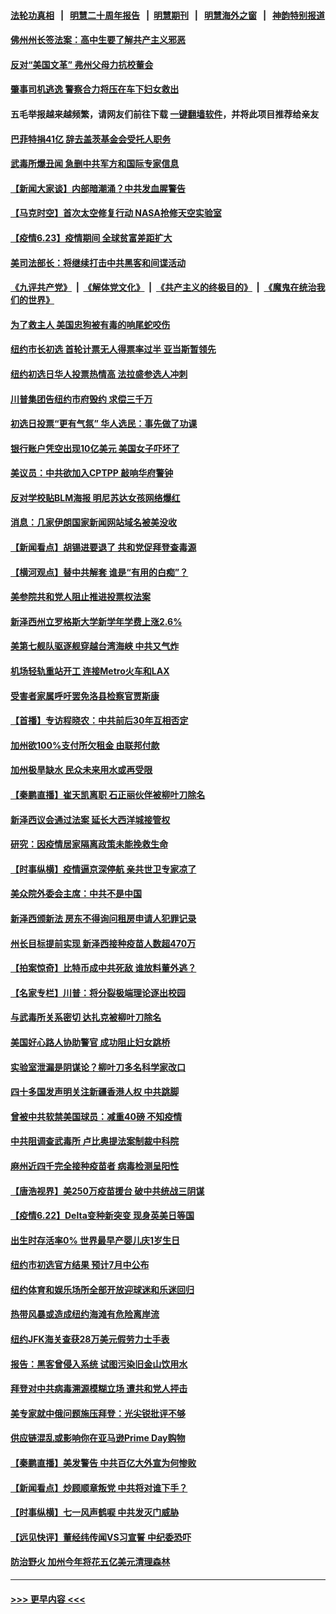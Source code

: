 #### [法轮功真相](https://github.com/gfw-breaker/truth/blob/master/README.md?t=0) &nbsp;&nbsp;|&nbsp;&nbsp; [明慧二十周年报告](https://github.com/gfw-breaker/mh-reports/blob/master/README.md?t=0) &nbsp;&nbsp;|&nbsp;&nbsp;[明慧期刊](https://github.com/gfw-breaker/mh-qikan) &nbsp;&nbsp;|&nbsp;&nbsp; [明慧海外之窗](https://github.com/gfw-breaker/mh-news/blob/master/README.md?t=0) &nbsp;&nbsp;|&nbsp;&nbsp; [神韵特别报道](https://github.com/gfw-breaker/mh-news/blob/master/shenyun.md?t=0)
#### [佛州州长签法案：高中生要了解共产主义邪恶](../pages/nsc412/n13042268.md?t=06232351) 
#### [反对“美国文革” 弗州父母力抗校董会](../pages/nsc412/n13042235.md?t=06232351) 
#### [肇事司机逃逸 警察合力将压在车下妇女救出](../pages/nsc412/n13042079.md?t=06232351) 
#### 五毛举报越来越频繁，请网友们前往下载 [一键翻墙软件](https://github.com/gfw-breaker/ssr-accounts)，并将此项目推荐给亲友
#### [巴菲特捐41亿 辞去盖茨基金会受托人职务](../pages/nsc412/n13042166.md?t=06232351) 
#### [武毒所爆丑闻 急删中共军方和国际专家信息](../pages/nsc412/n13042124.md?t=06232351) 
#### [【新闻大家谈】内部暗潮涌？中共发血腥警告](../pages/nsc412/n13041847.md?t=06232351) 
#### [【马克时空】首次太空修复行动 NASA抢修天空实验室](../pages/nsc412/n13041811.md?t=06232351) 
#### [【疫情6.23】疫情期间 全球贫富差距扩大](../pages/nsc412/n13041368.md?t=06232351) 
#### [美司法部长：将继续打击中共黑客和间谍活动](../pages/nsc412/n13041200.md?t=06232351) 
#### [《九评共产党》](https://github.com/begood0513/9ping.md/blob/master/README.md) &nbsp;|&nbsp; [《解体党文化》](../../../../jtdwh.md/blob/master/README.md)  &nbsp;|&nbsp; [《共产主义的终极目的》](../../../../gczydzjmd.md/blob/master/README.md) &nbsp;|&nbsp; [《魔鬼在统治我们的世界》](../../../../mgztzwmdsj.md/blob/master/README.md) 
#### [为了救主人 美国忠狗被有毒的响尾蛇咬伤](../pages/nsc412/n13041224.md?t=06232351) 
#### [纽约市长初选 首轮计票无人得票率过半 亚当斯暂领先](../pages/nsc412/n13041013.md?t=06232351) 
#### [纽约初选日华人投票热情高  法拉盛参选人冲刺](../pages/nsc412/n13040920.md?t=06232351) 
#### [川普集团告纽约市府毁约 求偿三千万](../pages/nsc412/n13040913.md?t=06232351) 
#### [初选日投票“更有气氛” 华人选民：事先做了功课](../pages/nsc412/n13041006.md?t=06232351) 
#### [银行账户凭空出现10亿美元 美国女子吓坏了](../pages/nsc412/n13040833.md?t=06232351) 
#### [美议员：中共欲加入CPTPP 敲响华府警钟](../pages/nsc412/n13040817.md?t=06232351) 
#### [反对学校贴BLM海报 明尼苏达女孩网络爆红](../pages/nsc412/n13040565.md?t=06232351) 
#### [消息：几家伊朗国家新闻网站域名被美没收](../pages/nsc412/n13040635.md?t=06232351) 
#### [【新闻看点】胡锡进要退了 共和党促拜登查毒源](../pages/nsc412/n13040286.md?t=06232351) 
#### [【横河观点】替中共解套 谁是“有用的白痴”？](../pages/nsc412/n13040362.md?t=06232351) 
#### [美参院共和党人阻止推进投票权法案](../pages/nsc412/n13040364.md?t=06232351) 
#### [新泽西州立罗格斯大学新学年学费上涨2.6%](../pages/nsc412/n13040589.md?t=06232351) 
#### [美第七舰队驱逐舰穿越台湾海峡 中共又气炸](../pages/nsc412/n13040436.md?t=06232351) 
#### [机场轻轨重站开工 连接Metro火车和LAX](../pages/nsc412/n13040598.md?t=06232351) 
#### [受害者家属呼吁罢免洛县检察官贾斯康](../pages/nsc412/n13040546.md?t=06232351) 
#### [【首播】专访程晓农：中共前后30年互相否定](../pages/nsc412/n13040115.md?t=06232351) 
#### [加州欲100%支付所欠租金 由联邦付款](../pages/nsc412/n13040524.md?t=06232351) 
#### [加州极旱缺水 民众未来用水或再受限](../pages/nsc412/n13040473.md?t=06232351) 
#### [【秦鹏直播】崔天凯离职 石正丽伙伴被柳叶刀除名](../pages/nsc412/n13040325.md?t=06232351) 
#### [新泽西议会通过法案 延长大西洋城接管权](../pages/nsc412/n13040352.md?t=06232351) 
#### [研究：因疫情居家隔离政策未能挽救生命](../pages/nsc412/n13040350.md?t=06232351) 
#### [【时事纵横】疫情逼京深停航 亲共世卫专家凉了](../pages/nsc412/n13040311.md?t=06232351) 
#### [美众院外委会主席：中共不是中国](../pages/nsc412/n13040255.md?t=06232351) 
#### [新泽西颁新法 房东不得询问租房申请人犯罪记录](../pages/nsc412/n13040214.md?t=06232351) 
#### [州长目标提前实现 新泽西接种疫苗人数超470万](../pages/nsc412/n13040160.md?t=06232351) 
#### [【拍案惊奇】比特币成中共死敌 谁放料董外逃？](../pages/nsc412/n13038305.md?t=06232351) 
#### [【名家专栏】川普：将分裂极端理论逐出校园](../pages/nsc412/n13039545.md?t=06232351) 
#### [与武毒所关系密切 达扎克被柳叶刀除名](../pages/nsc412/n13039303.md?t=06232351) 
#### [美国好心路人协助警官 成功阻止妇女跳桥](../pages/nsc412/n13038751.md?t=06232351) 
#### [实验室泄漏是阴谋论？柳叶刀多名科学家改口](../pages/nsc412/n13039794.md?t=06232351) 
#### [四十多国发声明关注新疆香港人权 中共跳脚](../pages/nsc412/n13039918.md?t=06232351) 
#### [曾被中共软禁美国球员：减重40磅 不知疫情](../pages/nsc412/n13039802.md?t=06232351) 
#### [中共阻调查武毒所 卢比奥提法案制裁中科院](../pages/nsc412/n13039676.md?t=06232351) 
#### [麻州近四千完全接种疫苗者 病毒检测呈阳性](../pages/nsc412/n13039543.md?t=06232351) 
#### [【唐浩视界】美250万疫苗援台 破中共统战三阴谋](../pages/nsc412/n13039409.md?t=06232351) 
#### [【疫情6.22】Delta变种新突变 现身英美日等国](../pages/nsc412/n13039134.md?t=06232351) 
#### [出生时存活率0% 世界最早产婴儿庆1岁生日](../pages/nsc412/n13038939.md?t=06232351) 
#### [纽约市初选官方结果  预计7月中公布](../pages/nsc412/n13038466.md?t=06232351) 
#### [纽约体育和娱乐场所全部开放迎球迷和乐迷回归](../pages/nsc412/n13038454.md?t=06232351) 
#### [热带风暴或造成纽约海滩有危险离岸流](../pages/nsc412/n13038446.md?t=06232351) 
#### [纽约JFK海关查获28万美元假劳力士手表](../pages/nsc412/n13038385.md?t=06232351) 
#### [报告：黑客曾侵入系统 试图污染旧金山饮用水](../pages/nsc412/n13038039.md?t=06232351) 
#### [拜登对中共病毒溯源模糊立场 遭共和党人抨击](../pages/nsc412/n13038020.md?t=06232351) 
#### [美专家就中俄问题施压拜登：光尖锐批评不够](../pages/nsc412/n13037972.md?t=06232351) 
#### [供应链混乱或影响你在亚马逊Prime Day购物](../pages/nsc412/n13037739.md?t=06232351) 
#### [【秦鹏直播】美发警告 中共百亿大外宣为何惨败](../pages/nsc412/n13037844.md?t=06232351) 
#### [【新闻看点】炒顾顺章叛党 中共将对谁下手？](../pages/nsc412/n13037781.md?t=06232351) 
#### [【时事纵横】七一风声鹤唳 中共发灭门威胁](../pages/nsc412/n13037806.md?t=06232351) 
#### [【远见快评】董经纬传闻VS习宣誓 中纪委恐吓](../pages/nsc412/n13037799.md?t=06232351) 
#### [防治野火 加州今年将花五亿美元清理森林](../pages/nsc412/n13037631.md?t=06232351) 

----
#### [ >>> 更早内容 <<< ](../indexes/nsc412-earlier.md)
